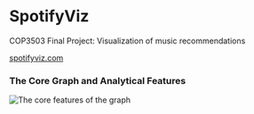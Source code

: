 # SpotifyViz

COP3503 Final Project: Visualization of music recommendations  

[spotifyviz.com](http://spotifyviz.com)

### The Core Graph and Analytical Features

![The core features of the graph](/media/GraphFeatures.gif)




